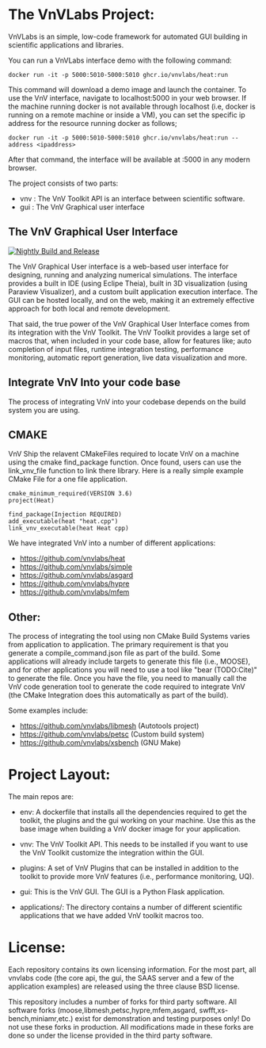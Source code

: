 # The VnVLabs Project:

VnVLabs is an simple, low-code framework for automated GUI building in scientific applications and libraries. 

You can run a VnVLabs interface demo with the following command:

    docker run -it -p 5000:5010-5000:5010 ghcr.io/vnvlabs/heat:run

This command will download a demo image and launch the container. To use the VnV interface, navigate to localhost:5000 in your 
web browser. If the machine running docker is not available through localhost (i.e, docker is running on a remote machine or inside a VM), you can set the
specific ip address for the resource running docker as follows;

    docker run -it -p 5000:5010-5000:5010 ghcr.io/vnvlabs/heat:run --address <ipaddress>

After that command, the interface will be available at <ip-address>:5000 in any modern browser. 


The project consists of two parts:

   - vnv : The VnV Toolkit API is an interface between scientific software. 
   - gui : The VnV Graphical user interface 

## The VnV Graphical User Interface

[![Nightly Build and Release](https://github.com/vnvlabs/vnvlabs/actions/workflows/build.yml/badge.svg)](https://github.com/vnvlabs/vnvlabs/actions/workflows/build.yml)

The VnV Graphical User interface is a web-based user interface for designing, running and analyzing numerical simulations. The interface provides a built
in IDE (using Eclipe Theia), built in 3D visualization (using Paraview Visualizer), and a custom built application execution interface. The GUI can be hosted
locally, and on the web, making it an extremely effective approach for both local and remote development. 

That said, the true power of the VnV Graphical User Interface comes from its integration with the VnV Toolkit. The VnV Toolkit provides a large set of macros that, when 
included in your code base, allow for features like; auto completion of input files, runtime integration testing, performance monitoring, automatic report generation, live
data visualization and more. 


## Integrate VnV Into your code base

The process of integrating VnV into your codebase depends on the build system you are using. 

## CMAKE 
VnV Ship the relavent CMakeFiles required to locate VnV on a machine using the cmake find_package function. Once found, users can use the 
link_vnv_file function to link there library. Here is a really simple example CMake File for a one file application. 
  
    cmake_minimum_required(VERSION 3.6)
    project(Heat)
    
    find_package(Injection REQUIRED)
    add_executable(heat "heat.cpp")
    link_vnv_executable(heat Heat cpp)
  
We have integrated VnV into a number of different applications: 
   - https://github.com/vnvlabs/heat
   - https://github.com/vnvlabs/simple
   - https://github.com/vnvlabs/asgard
   - https://github.com/vnvlabs/hypre
   - https://github.com/vnvlabs/mfem

## Other:
 
The process of integrating the tool using non CMake Build Systems varies from application to application. The primary requirement is that you 
generate a compile_command.json file as part of the build. Some applications will already include targets to generate this file (i.e., MOOSE), and 
for other applications you will need to use a tool like "bear (TODO:Cite)" to generate the file. Once you have the file, you need to manually call 
the VnV code generation tool to generate the code required to integrate VnV (the CMake Integration does this automatically as part of the build). 

Some examples include:
  
  - https://github.com/vnvlabs/libmesh (Autotools project)
  - https://github.com/vnvlabs/petsc (Custom build system)
  - https://github.com/vnvlabs/xsbench (GNU Make)
 
# Project Layout:

The main repos are:
   - env: A dockerfile that installs all the dependencies required to get the toolkit, the plugins and the gui working on your machine. Use this as the base image when building a VnV docker image for your application.
   - vnv: The VnV Toolkit API. This needs to be installed if you want to use the VnV Toolkit customize the integration within the GUI.
   - plugins: A set of VnV Plugins that can be installed in addition to the toolkit to provide more VnV features (i.e., performance monitoring, UQ).

   - gui: This is the VnV GUI. The GUI is a Python Flask application. 
   - applications/: The directory contains a number of different scientific applications that we have added VnV toolkit macros too. 
    

# License:

Each repository contains its own licensing information. For the most part, all vnvlabs code (the core api,
the gui, the SAAS server and a few of the application examples) are released using the three clause BSD license. 

This repository includes a number of forks for third party software. All software forks (moose,libmesh,petsc,hypre,mfem,asgard, swfft,xs-bench,miniamr,etc.) exist for demonstration and testing purposes only! Do not use these forks in production. All modifications made in these forks are done so under the license provided in the third party software. 
   
